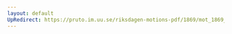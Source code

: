 ```yaml
---
layout: default
UpRedirect: https://pruto.im.uu.se/riksdagen-motions-pdf/1869/mot_1869__ak__17/mot_1869__ak__17-002.pdf
---
```

